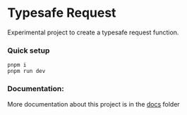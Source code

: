 # **Typesafe Request**

Experimental project to create a typesafe request function.

### **Quick setup**

```
pnpm i
pnpm run dev
```

### **Documentation:**

More documentation about this project is in the [docs](./docs/01-INTRO.md) folder
